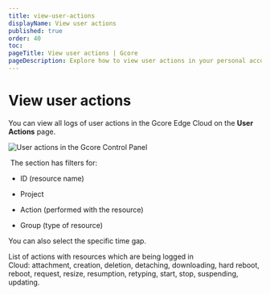 ```yaml
---
title: view-user-actions
displayName: View user actions
published: true
order: 40
toc:
pageTitle: View user actions | Gcore
pageDescription: Explore how to view user actions in your personal account.
---
```

# View user actions

You can view all logs of user actions in the Gcore Edge Cloud on the **User Actions** page.

![User actions in the Gcore Control Panel](https://assets.gcore.pro/docs/cloud/getting-started/projects/users/view-user-actions/view-user-actions.png)

 The section has filters for: 

*   ID (resource name)

*   Project

*   Action (performed with the resource)

*   Group (type of resource)

You can also select the specific time gap. 

List of actions with resources which are being logged in Cloud: attachment, creation, deletion, detaching, downloading, hard reboot, reboot, request, resize, resumption, retyping, start, stop, suspending, updating.